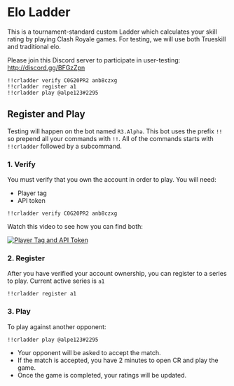 # Elo Ladder

This is a tournament-standard custom Ladder which calculates your skill rating by playing Clash Royale games. For testing, we will use both Trueskill and traditional elo.

Please join this Discord server to participate in user-testing: http://discord.gg/BFGzZpn

```
!!crladder verify C0G20PR2 anb8czxg
!!crladder register a1
!!crladder play @alpe123#2295
```

## Register and Play

Testing will happen on the bot named `R3.Alpha`. This bot uses the prefix `!!` so prepend all your commands with `!!`. All of the commands starts with `!!crladder` followed by a subcommand.

### 1. Verify

You must verify that you own the account in order to play. You will need:

- Player tag
- API token

```
!!crladder verify C0G20PR2 anb8czxg
```

Watch this video to see how you can find both:

[![Player Tag and API Token](https://img.youtube.com/vi/IIQbrD2JWSs/maxresdefault.jpg)](https://www.youtube.com/watch?v=IIQbrD2JWSs "Player Tag and API Token")


### 2. Register

After you have verified your account ownership, you can register to a series to play. Current active series is `a1`

```
!!crladder register a1
```

### 3. Play

To play against another opponent:

```
!!crladder play @alpe123#2295
```

- Your opponent will be asked to accept the match.
- If the match is accepted, you have 2 minutes to open CR and play the game.
- Once the game is completed, your ratings will be updated.
